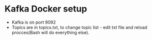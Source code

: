 # Kafka Docker setup

- Kafka is on port 9092
- Topics are in topics.txt, to change topic list - edit txt file and reload procces(Bash will do everything else).
